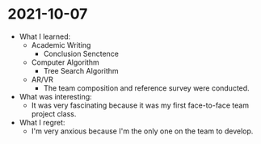 # 2021-10-07

- What I learned: 
  - Academic Writing
    - Conclusion Senctence
  - Computer Algorithm
    - Tree Search Algorithm
  - AR/VR
    - The team composition and reference survey were conducted.
- What was interesting: 
  - It was very fascinating because it was my first face-to-face team project class.
- What I regret: 
  - I'm very anxious because I'm the only one on the team to develop.